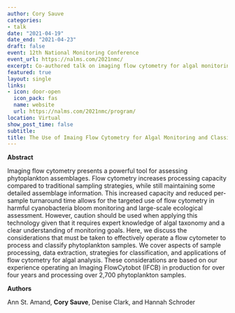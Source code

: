 ```yaml
---
author: Cory Sauve
categories:
- talk
date: "2021-04-19"
date_end: "2021-04-23"
draft: false
event: 12th National Monitoring Conference
event_url: https://nalms.com/2021nmc/
excerpt: Co-authored talk on imaging flow cytometry for algal monitoring and classification
featured: true
layout: single
links:
- icon: door-open
  icon_pack: fas
  name: website
  url: https://nalms.com/2021nmc/program/
location: Virtual
show_post_time: false
subtitle: 
title: The Use of Imaing Flow Cytometry for Algal Monitoring and Classification
---
```


**Abstract**

Imaging flow cytometry presents a powerful tool for assessing phytoplankton assemblages. Flow cytometry increases processing capacity compared to traditional sampling strategies, while still maintaining some detailed assemblage information. This increased capacity and reduced per-sample turnaround time allows for the targeted use of flow cytometry in harmful cyanobacteria bloom monitoring and large-scale ecological assessment. However, caution should be used when applying this technology given that it requires expert knowledge of algal taxonomy and a clear understanding of monitoring goals. Here, we discuss the considerations that must be taken to effectively operate a flow cytometer to process and classify phytoplankton samples. We cover aspects of sample processing, data extraction, strategies for classification, and applications of flow cytometry for algal analysis. These considerations are based on our experience operating an Imaging FlowCytobot (IFCB) in production for over four years and processing over 2,700 phytoplankton samples. 

**Authors**

Ann St. Amand, **Cory Sauve**, Denise Clark, and Hannah Schroder

